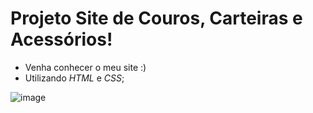 ﻿# Projeto Site de Couros, Carteiras e Acessórios! 

- Venha conhecer o meu site :)
- Utilizando *HTML* e *CSS*;


![image](https://user-images.githubusercontent.com/101723189/169575992-24e54b11-abea-4dcf-a277-e17d6c9a57ea.png)
